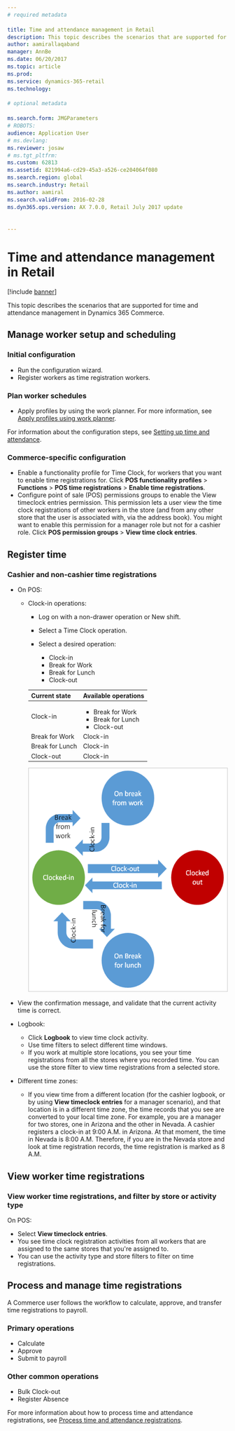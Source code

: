 ```yaml
---
# required metadata

title: Time and attendance management in Retail
description: This topic describes the scenarios that are supported for time and attendance management in Dynamics 365 Commerce. 
author: aamirallaqaband
manager: AnnBe
ms.date: 06/20/2017
ms.topic: article
ms.prod: 
ms.service: dynamics-365-retail
ms.technology: 

# optional metadata

ms.search.form: JMGParameters
# ROBOTS: 
audience: Application User
# ms.devlang: 
ms.reviewer: josaw
# ms.tgt_pltfrm: 
ms.custom: 62813
ms.assetid: 821994a6-cd29-45a3-a526-ce204064f080
ms.search.region: global
ms.search.industry: Retail
ms.author: aamiral
ms.search.validFrom: 2016-02-28
ms.dyn365.ops.version: AX 7.0.0, Retail July 2017 update


---
```


# Time and attendance management in Retail

[!include [banner](includes/banner.md)]

This topic describes the scenarios that are supported for time and attendance management in Dynamics 365 Commerce.

## Manage worker setup and scheduling

### Initial configuration

- Run the configuration wizard.
- Register workers as time registration workers.

### Plan worker schedules

- Apply profiles by using the work planner. For more information, see [Apply profiles using work planner](https://technet.microsoft.com/library/aa551234.aspx).

For information about the configuration steps, see [Setting up time and attendance](https://technet.microsoft.com/library/aa496971.aspx).

### Commerce-specific configuration

- Enable a functionality profile for Time Clock, for workers that you want to enable time registrations for. Click **POS functionality profiles** &gt; **Functions** &gt; **POS time registrations** &gt; **Enable time registrations**.
- Configure point of sale (POS) permissions groups to enable the View timeclock entries permission. This permission lets a user view the time clock registrations of other workers in the store (and from any other store that the user is associated with, via the address book). You might want to enable this permission for a manager role but not for a cashier role. Click **POS permission groups** &gt; **View time clock entries**.

## Register time

### Cashier and non-cashier time registrations

- On POS:

    - Clock-in operations:

        - Log on with a non-drawer operation or New shift.
        - Select a Time Clock operation.
        - Select a desired operation:

            - Clock-in
            - Break for Work
            - Break for Lunch
            - Clock-out

        <table>
        <thead>
        <tr>
        <th>Current state</th>
        <th>Available operations</th>
        </tr>
        </thead>
        <tbody>
        <tr>
        <td>Clock-in</td>
        <td>
        <ul>
        <li>Break for Work</li>
        <li>Break for Lunch</li>
        <li>Clock-out</li>
        </ul>
        </td>
        </tr>
        <tr>
        <td>Break for Work</td>
        <td>Clock-in</td>
        </tr>
        <tr>
        <td>Break for Lunch</td>
        <td>Clock-in</td>
        </tr>
        <tr>
        <td>Clock-out</td>
        <td>Clock-in</td>
        </tr>
        </tbody>
        </table>

        [![Time Clock States](./media/timeclockstates.png)](./media/timeclockstates.png)

- View the confirmation message, and validate that the current activity time is correct.
- Logbook:

    - Click **Logbook** to view time clock activity.
    - Use time filters to select different time windows.
    - If you work at multiple store locations, you see your time registrations from all the stores where you recorded time. You can use the store filter to view time registrations from a selected store.

- Different time zones:

    - If you view time from a different location (for the cashier logbook, or by using **View timeclock entries** for a manager scenario), and that location is in a different time zone, the time records that you see are converted to your local time zone. For example, you are a manager for two stores, one in Arizona and the other in Nevada. A cashier registers a clock-in at 9:00 A.M. in Arizona. At that moment, the time in Nevada is 8:00 A.M. Therefore, if you are in the Nevada store and look at time registration records, the time registration is marked as 8 A.M.

## View worker time registrations

### View worker time registrations, and filter by store or activity type

On POS:

- Select **View timeclock entries**.
- You see time clock registration activities from all workers that are assigned to the same stores that you're assigned to.
- You can use the activity type and store filters to filter on time registrations.

## Process and manage time registrations

A Commerce user follows the workflow to calculate, approve, and transfer time registrations to payroll.

### Primary operations

- Calculate
- Approve
- Submit to payroll

### Other common operations

- Bulk Clock-out
- Register Absence

For more information about how to process time and attendance registrations, see [Process time and attendance registrations](https://technet.microsoft.com/library/aa573180.aspx).
